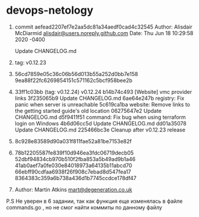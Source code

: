# devops-netology
1. commit aefead2207ef7e2aa5dc81a34aedf0cad4c32545
Author: Alisdair McDiarmid <alisdair@users.noreply.github.com>
Date:   Thu Jun 18 10:29:58 2020 -0400

    Update CHANGELOG.md
2. tag: v0.12.23

3. 56cd7859e05c36c06b56d013b55a252d0bb7e158
9ea88f22fc6269854151c571162c5bcf958bee2b

4. 33ff1c03bb (tag: v0.12.24) v0.12.24
b14b74c493 [Website] vmc provider links
3f235065b9 Update CHANGELOG.md
6ae64e247b registry: Fix panic when server is unreachable
5c619ca1ba website: Remove links to the getting started guide's old location
06275647e2 Update CHANGELOG.md
d5f9411f51 command: Fix bug when using terraform login on Windows
4b6d06cc5d Update CHANGELOG.md
dd01a35078 Update CHANGELOG.md
225466bc3e Cleanup after v0.12.23 release

5. 8c928e83589d90a031f811fae52a81be7153e82f

6. 78b12205587fe839f10d946ea3fdc06719decb05
52dbf94834cb970b510f2fba853a5b49ad9b1a46
41ab0aef7a0fe030e84018973a64135b11abcd70
66ebff90cdfaa6938f26f908c7ebad8d547fea17
8364383c359a6b738a436d1b7745ccdce178df47

7. Author: Martin Atkins <mart@degeneration.co.uk>

P.S Не уверен в 6 задании, так как функция еще изменялась в файле commands.go
, но не смог найти коммиты по данному файлу
